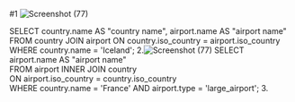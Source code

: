 #1 ![Screenshot (77)](https://github.com/user-attachments/assets/1fcc4788-7999-40a8-8e2b-c2015f24da5d)

SELECT country.name AS "country name", airport.name AS "airport name"  
FROM country JOIN airport ON country.iso_country = airport.iso_country  
WHERE country.name = 'Iceland';
2.![Screenshot (77)](https://github.com/user-attachments/assets/b3124480-1c76-4761-994e-b90142d6ff16)
SELECT airport.name AS "airport name"  
FROM airport INNER JOIN country  
ON airport.iso_country = country.iso_country  
WHERE country.name = 'France' AND airport.type = 'large_airport';
3.
